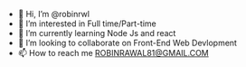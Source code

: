 - 👋 Hi, I’m @robinrwl
- 👀 I’m interested in Full time/Part-time
- 🌱 I’m currently learning Node Js and react
- 💞️ I’m looking to collaborate on Front-End Web Devlopment
- 📫 How to reach me ROBINRAWAL81@GMAIL.COM

<!---
robinrwl/robinrwl is a ✨ special ✨ repository because its `README.md` (this file) appears on your GitHub profile.
You can click the Preview link to take a look at your changes.
--->
